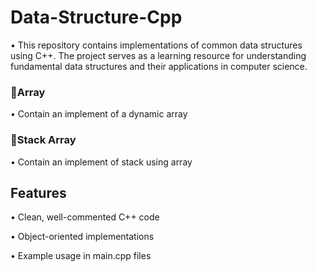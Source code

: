 # Data-Structure-Cpp

• This repository contains implementations of common data structures using C++. The project serves as a learning resource for understanding fundamental data structures and their applications in computer science.

### 🔸Array

• Contain an implement of a dynamic array

### 🔸Stack Array

• Contain an implement of stack using array

## Features

• Clean, well-commented C++ code

• Object-oriented implementations

• Example usage in main.cpp files